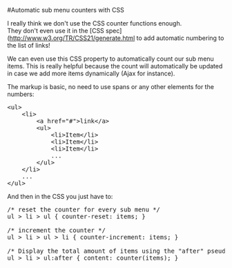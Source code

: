 #Automatic sub menu counters with CSS  



I really think we don't use the CSS counter functions enough.  
They don't even use it in the [CSS spec](http://www.w3.org/TR/CSS21/generate.html to add automatic numbering to the list of links!

We can even use this CSS property to automatically count our sub menu items. 
This is really helpful because the count will automatically be updated in case we add more items dynamically (Ajax for instance).

The markup is basic, no need to use spans or any other elements for the numbers:

<pre>&lt;ul>
    &lt;li>
		&lt;a href="#">link&lt;/a>
		&lt;ul>
			&lt;li>Item&lt;/li>
			&lt;li>Item&lt;/li>
			&lt;li>Item&lt;/li>
			...
		&lt;/ul>
	&lt;/li>
	...
&lt;/ul></pre>

And then in the CSS you just have to:

<pre>/* reset the counter for every sub menu */
ul > li > ul { counter-reset: items; }

/* increment the counter */
ul > li > ul > li { counter-increment: items; }

/* Display the total amount of items using the "after" pseudo-element" */
ul > li > ul:after { content: counter(items); }</pre>




